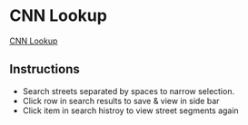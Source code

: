 # CNN Lookup

[CNN Lookup](https://jenwong.github.io/CNN-Intersection-Lookup/cnn-lookup.html)

## Instructions

- Search streets separated by spaces to narrow selection.
- Click row in search results to save & view in side bar
- Click item in search histroy to view street segments again

